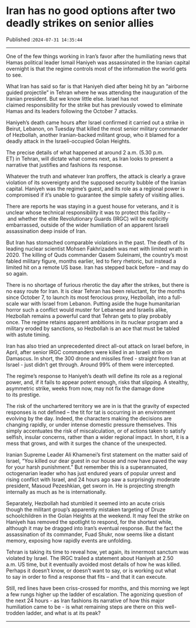 # Iran has no good options after two deadly strikes on senior allies

Published :`2024-07-31 14:35:44`

---

One of the few things working in Iran’s favor after the humiliating news that Hamas political leader Ismail Haniyeh was assassinated in the Iranian capital overnight is that the regime controls most of the information the world gets to see.

What Iran has said so far is that Haniyeh died after being hit by an “airborne guided projectile” in Tehran where he was attending the inauguration of the Iranian president. But we know little else. Israel has not claimed responsibility for the strike but has previously vowed to eliminate Hamas and its leaders following the October 7 attacks.

Haniyeh’s death came hours after Israel confirmed it carried out a strike in Beirut, Lebanon, on Tuesday that killed the most senior military commander of Hezbollah, another Iranian-backed militant group, who it blamed for a deadly attack in the Israeli-occupied Golan Heights.

The precise details of what happened at around 2 a.m. (5.30 p.m. ET) in Tehran, will dictate what comes next, as Iran looks to present a narrative that justifies and fashions its response.

Whatever the truth and whatever Iran proffers, the attack is clearly a grave violation of its sovereignty and the supposed security bubble of the Iranian capital. Haniyeh was the regime’s guest, and its role as a regional power is compromised if it’s unable to guarantee the simple safety of visiting allies.

There are reports he was staying in a guest house for veterans, and it is unclear whose technical responsibility it was to protect this facility – and whether the elite Revolutionary Guards (IRGC) will be explicitly embarrassed, outside of the wider humiliation of an apparent Israeli assassination deep inside of Iran.

But Iran has stomached comparable violations in the past. The death of its leading nuclear scientist Mohsen Fakhrizadeh was met with limited wrath in 2020. The killing of Quds commander Qasem Suleinami, the country’s most fabled military figure, months earlier, led to fiery rhetoric, but instead a limited hit on a remote US base. Iran has stepped back before – and may do so again.

There is no shortage of furious rherotic the day after the strikes, but there is no easy route for Iran. It is clear Tehran has been reluctant, for the months since October 7, to launch its most ferocious proxy, Hezbollah, into a full-scale war with Israel from Lebanon. Putting aside the huge humanitarian horror such a conflict would muster for Lebanese and Israelis alike, Hezbollah remains a powerful card that Tehran gets to play probably once. The regime retains apparent ambitions in its nuclear program and a military eroded by sanctions, so Hezbollah is an ace that must be tabled with astute timing.

Iran has also tried an unprecedented direct all-out attack on Israel before, in April, after senior IRGC commanders were killed in an Israeli strike on Damascus. In short, the 300 drone and missiles fired - straight from Iran at Israel - just didn’t get through. Around 99% of them were intercepted.

The regime’s response to Haniyeh’s death will define its role as a regional power, and, if it fails to appear potent enough, risks that slipping. A stealthy, asymmetric strike, weeks from now, may not fix the damage done to its prestige.

The risk of the unchartered territory we are in is that the gravity of expected responses is not defined – the tit for tat is occurring in an environment evolving by the day. Indeed, the characters making the decisions are changing rapidly, or under intense domestic pressure themselves. This simply accentuates the risk of miscalculation, or of actions taken to satisfy selfish, insular concerns, rather than a wider regional impact. In short, it is a mess that grows, and with it surges the chance of the unexpected.

Iranian Supreme Leader Ali Khamenei’s first statement on the matter said of Israel, “You killed our dear guest in our house and now have paved the way for your harsh punishment.” But remember this is a superannuated, octogenarian leader who has just endured years of popular unrest and rising conflict with Israel, and 24 hours ago saw a surprisingly moderate president, Masoud Pezeshkian, get sworn in. He is projecting strength internally as much as he is internationally.

Separately, Hezbollah had stumbled it seemed into an acute crisis though the militant group’s apparently mistaken targeting of Druze schoolchildren in the Golan Heights at the weekend. It may feel the strike on Haniyeh has removed the spotlight to respond, for the shortest while, although it may be dragged into Iran’s eventual response. But the fact the assassination of its commander, Fuad Shukr, now seems like a distant memory, exposing how rapidly events are unfolding.

Tehran is taking its time to reveal how, yet again, its innermost sanctum was violated by Israel. The IRGC trailed a statement about Haniyeh at 2.50 a.m. US time, but it eventually avoided most details of how he was killed. Perhaps it doesn’t know, or doesn’t want to say, or is working out what to say in order to find a response that fits – and that it can execute.

Still, red lines have been criss-crossed for months, and this morning we lept a few rungs higher up the ladder of escalation. The agonizing question of the next 24 hours - as Iran fashions its narrative of how this major humiliation came to be - is what remaining steps are there on this well-trodden ladder, and what is at its peak?

---

